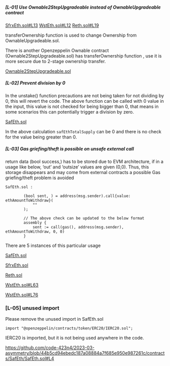 
##### [L-01] Use Ownable2StepUpgradeable instead of OwnableUpgradeable contract
[SfrxEth.sol#L13](https://github.com/code-423n4/2023-03-asymmetry/blob/44b5cd94ebedc187a08884a7f685e950e987261c/contracts/SafEth/derivatives/SfrxEth.sol#L13)
[WstEth.sol#L12](https://github.com/code-423n4/2023-03-asymmetry/blob/44b5cd94ebedc187a08884a7f685e950e987261c/contracts/SafEth/derivatives/WstEth.sol#L12)
[Reth.sol#L19](https://github.com/code-423n4/2023-03-asymmetry/blob/44b5cd94ebedc187a08884a7f685e950e987261c/contracts/SafEth/derivatives/Reth.sol#L19)

transferOwnership function is used to change Ownership from OwnableUpgradeable.sol.

There is another Openzeppelin Ownable contract (Ownable2StepUpgradeable.sol) has transferOwnership function , use it is more secure due to 2-stage ownership transfer.

[Ownable2StepUpgradeable.sol](https://github.com/OpenZeppelin/openzeppelin-contracts-upgradeable/blob/master/contracts/access/Ownable2StepUpgradeable.sol)

##### [L-02] Prevent division by 0
In the unstake() function precautions are not being taken for not dividing by 0, this will revert the code.
The above function can be called with 0 value in the input, this value is not checked for being bigger than 0, that means in some scenarios this can potentially trigger a division by zero.

[SafEth.sol](https://github.com/code-423n4/2023-03-asymmetry/blob/44b5cd94ebedc187a08884a7f685e950e987261c/contracts/SafEth/SafEth.sol#L116)

In the above calculation `safEthTotalSupply` can be 0 and there is no check for the value being greater than 0.


##### [L-03] Gas griefing/theft is possible on unsafe external call
return data (bool success,) has to be stored due to EVM architecture, if in a usage like below, ‘out’ and ‘outsize’ values are given (0,0).
Thus, this storage disappears and may come from external contracts a possible Gas griefing/theft problem is avoided

```
SafEth.sol :

        (bool sent, ) = address(msg.sender).call{value: ethAmountToWithdraw}(
            ""
        );

        // The above check can be updated to the below format
        assembly {                                    
            sent := call(gas(), address(msg.sender), ethAmountToWithdraw, 0, 0)
        }
```

There are 5 instances of this particular usage

[SafEth.sol](https://github.com/code-423n4/2023-03-asymmetry/blob/44b5cd94ebedc187a08884a7f685e950e987261c/contracts/SafEth/SafEth.sol#L124)

[SfrxEth.sol](https://github.com/code-423n4/2023-03-asymmetry/blob/44b5cd94ebedc187a08884a7f685e950e987261c/contracts/SafEth/derivatives/SfrxEth.sol#L84)

[Reth.sol](https://github.com/code-423n4/2023-03-asymmetry/blob/44b5cd94ebedc187a08884a7f685e950e987261c/contracts/SafEth/derivatives/Reth.sol#L110)

[WstEth.sol#L63](https://github.com/code-423n4/2023-03-asymmetry/blob/44b5cd94ebedc187a08884a7f685e950e987261c/contracts/SafEth/derivatives/WstEth.sol#L63)

[WstEth.sol#L76](https://github.com/code-423n4/2023-03-asymmetry/blob/44b5cd94ebedc187a08884a7f685e950e987261c/contracts/SafEth/derivatives/WstEth.sol#L76)

### [L-05] unused import 

Please remove the unused import in SafEth.sol
```
import "@openzeppelin/contracts/token/ERC20/IERC20.sol";
```
IERC20 is imported, but it is not being used anywhere in the code.

https://github.com/code-423n4/2023-03-asymmetry/blob/44b5cd94ebedc187a08884a7f685e950e987261c/contracts/SafEth/SafEth.sol#L4